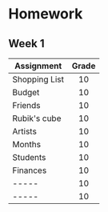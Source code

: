 # Homework

## Week 1
| Assignment     | Grade |
| -------------- | :----:|
| Shopping List  | 10    |
| Budget         | 10    |
| Friends        | 10    |
| Rubik's cube   | 10    |
| Artists        | 10    |
| Months         | 10    |
| Students       | 10    |
| Finances       | 10    |
| -----          | 10    |
| -----          | 10    |
